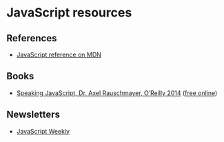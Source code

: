 # JavaScript resources

## References
* [JavaScript reference on MDN](https://developer.mozilla.org/en-US/docs/Web/JavaScript/Reference)

## Books
* [Speaking JavaScript, Dr. Axel Rauschmayer, O’Reilly 2014](http://speakingjs.com) ([free online](http://speakingjs.com/es5/index.html))

## Newsletters
* [JavaScript Weekly](http://javascriptweekly.com)
